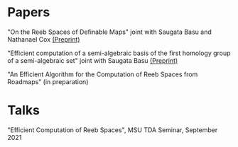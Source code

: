 # Papers

"On the Reeb Spaces of Definable Maps" joint with Saugata Basu and Nathanael Cox [(Preprint)](https://arxiv.org/pdf/1804.00605.pdf)

"Efficient computation of a semi-algebraic basis of the first homology group of a semi-algebraic set" joint with Saugata Basu [(Preprint)](https://arxiv.org/pdf/2107.08947.pdf)

"An Efficient Algorithm for the Computation of Reeb Spaces from Roadmaps" (in preparation)

# Talks

"Efficient Computation of Reeb Spaces", MSU TDA Seminar, September 2021
